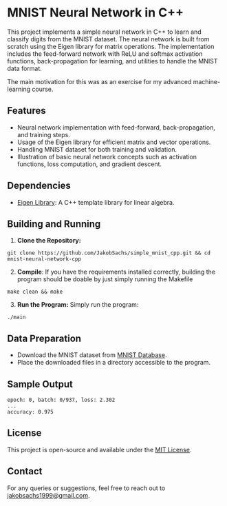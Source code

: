 # MNIST Neural Network in C++

This project implements a simple neural network in C++ to learn and classify digits from the MNIST dataset. The neural network is built from scratch using the Eigen library for matrix operations. The implementation includes the feed-forward network with ReLU and softmax activation functions, back-propagation for learning, and utilities to handle the MNIST data format.

The main motivation for this was as an exercise for my advanced machine-learning course.

## Features

- Neural network implementation with feed-forward, back-propagation, and training steps.
- Usage of the Eigen library for efficient matrix and vector operations.
- Handling MNIST dataset for both training and validation.
- Illustration of basic neural network concepts such as activation functions, loss computation, and gradient descent.

## Dependencies

- [Eigen Library](http://eigen.tuxfamily.org/): A C++ template library for linear algebra.

## Building and Running

1. **Clone the Repository:**

`git clone https://github.com/JakobSachs/simple_mnist_cpp.git && cd mnist-neural-network-cpp`

2. **Compile**:
If you have the requirements installed correctly, building the program should be doable by just simply running the Makefile

`make clean && make`

3. **Run the Program:**
Simply run the program:

`./main`

## Data Preparation

- Download the MNIST dataset from [MNIST Database](http://yann.lecun.com/exdb/mnist/).
- Place the downloaded files in a directory accessible to the program.

## Sample Output

```
epoch: 0, batch: 0/937, loss: 2.302
...
accuracy: 0.975
```


## License

This project is open-source and available under the [MIT License](LICENSE).

## Contact

For any queries or suggestions, feel free to reach out to jakobsachs1999@gmail.com.

